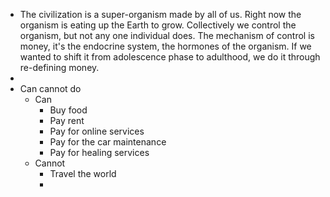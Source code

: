 - The civilization is a super-organism made by all of us. Right now the organism is eating up the Earth to grow. Collectively we control the organism, but not any one individual does. The mechanism of control is money, it's the endocrine system, the hormones of the organism. If we wanted to shift it from adolescence phase to adulthood, we do it through re-defining money.
-
- Can cannot do
	- Can
		- Buy food
		- Pay rent
		- Pay for online services
		- Pay for the car maintenance
		- Pay for healing services
	- Cannot
		- Travel the world
		-